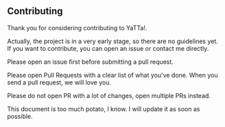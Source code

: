 ## Contributing

Thank you for considering contributing to YaTTa!.

Actually, the project is in a very early stage, so there are no guidelines yet. If you want to contribute, you can
open an issue or contact me directly.

Please open an issue first before submitting a pull request.

Please open Pull Requests with a clear list of what you've done. When you send a pull request, we will love you.

Please do not open PR with a lot of changes, open multiple PRs instead.

This document is too much potato, I know. I will update it as soon as possible.
